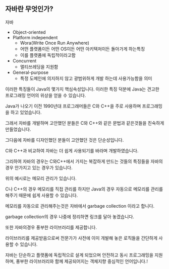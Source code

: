 ## 자바란 무엇인가?

자바

- Object-oriented 
- Platform independent
  - Wora(Write Once Run Anywhere)
  - 어떤 플랫폼이든 어떤 OS이든 어떤 아키텍처이든 돌아가게 하는특징
  - 이를 플랫폼에 독립적이라고함
- Concurrent
  - 멀티쓰레딩을 지원함
- General-purpose
  - 특정 도메인에 의지하지 않고 광범위하게 개발 하는데 사용가능함을 의미

이러한 특징들이 Java의 몇가지 핵심속성입니다. 이러한 특징 덕분에 Java는 견고한 프로그래밍 언어의 위상을 얻을 수 있습니다.



Java가 나오기 이전 1990년대 프로그래머들은 C와 C++을 주로 사용하며 프로그래밍을 하고 있었습니다.

그래서 자바를 개발하며 고안했던 분들은 C와 C++와 같은 문법과 같은것들을 친숙하게 만들었습니다.

그다음에 자바를 디자인했던 분들이  고안했던 것은 단순성입니다.

C와 C++과 비교하여 자바는 더 쉽게 사용되기를 바라며 개발하였습니다.

그리하여 자바의 경우는 C와C++에서 가지는 복잡하게 만드는 것들의 특징들을 자바의 경우 안가지고 있는 경우가 있습니다.

위의 예시로는 메모리 관리가 있습니다.

C나 C++의 경우 메모리를 직접 관리를 하지만 Java의 경우 자동으로 메모리를 관리를 해주기 때문에 쉽게 사용할 수 있습니다.  

메모리를 자동으로 관리해주는것은 자바에서 garbage collection 이라고 합니다.



garbage collection의 경우 나중에 정리하면 링크를 달아 놓겠습니다.

또한 자바의경우 풍부한 라이브러리를 제공합니다.

라이브러리를 제공받음으로써 전문가가 사전에 이미 개발해 놓은 로직들을 간단하게 사용할 수 있습니다. 



자바는 단순하고 플랫폼에 독립적으로 설계 되었으며 안전하고 동시 프로그래밍을 지원하며, 풍부한 라이브러리와 함께 제공되어지는 객체지향 중심적인 언어입니다.!





